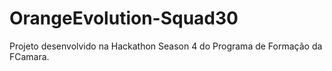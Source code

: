 # OrangeEvolution-Squad30
Projeto desenvolvido na Hackathon Season 4 do Programa de Formação da FCamara.
